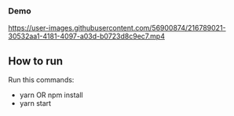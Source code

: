 ### Demo


https://user-images.githubusercontent.com/56900874/216789021-30532aa1-4181-4097-a03d-b0723d8c9ec7.mp4



## How to run

Run this commands:

- yarn OR npm install
- yarn start
